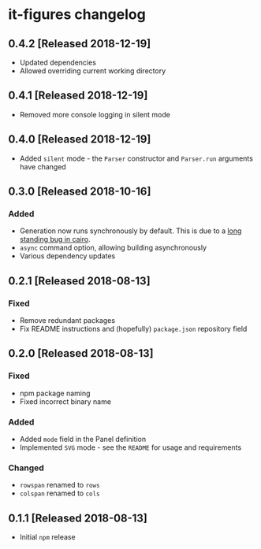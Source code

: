 # it-figures changelog

## 0.4.2 [Released 2018-12-19]

- Updated dependencies
- Allowed overriding current working directory

## 0.4.1 [Released 2018-12-19]

- Removed more console logging in silent mode

## 0.4.0 [Released 2018-12-19]

- Added `silent` mode - the `Parser` constructor and `Parser.run` arguments have changed

## 0.3.0 [Released 2018-10-16]

### Added

- Generation now runs synchronously by default. This is due to a [long standing bug in cairo](https://gitlab.freedesktop.org/cairo/cairo/issues/190).
- `async` command option, allowing building asynchronously
- Various dependency updates

## 0.2.1 [Released 2018-08-13]

### Fixed

- Remove redundant packages
- Fix README instructions and (hopefully) `package.json` repository field

## 0.2.0 [Released 2018-08-13]

### Fixed

- npm package naming
- Fixed incorrect binary name

### Added

- Added `mode` field in the Panel definition
- Implemented `SVG` mode - see the `README` for usage and requirements

### Changed

- `rowspan` renamed to `rows`
- `colspan` renamed to `cols`


## 0.1.1 [Released 2018-08-13]

- Initial `npm` release